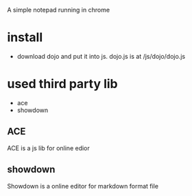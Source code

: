A simple notepad running in chrome
# install
* download dojo and put it into js. dojo.js is at <you app root>/js/dojo/dojo.js

# used third party lib
* ace
* showdown 
## ACE
ACE is a js lib for online edior
## showdown
Showdown is a online editor for markdown format file
